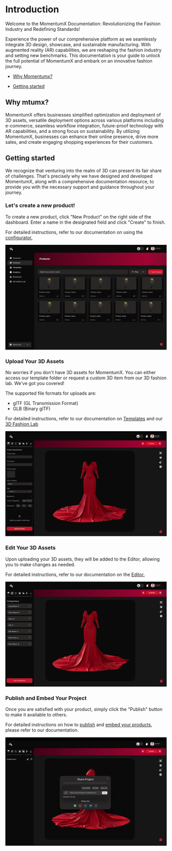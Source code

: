 # Introduction <!-- omit in toc -->
Welcome to the MomentumX Documentation: Revolutionizing the Fashion Industry and Redefining Standards!

Experience the power of our comprehensive platform as we seamlessly integrate 3D design, showcase, and sustainable manufacturing. With augmented reality (AR) capabilities, we are reshaping the fashion industry and setting new benchmarks. This documentation is your guide to unlock the full potential of MomentumX and embark on an innovative fashion journey.

 - [Why Momentumx?](#why-mtumx)

 - [Getting started](#getting-started)


## Why mtumx?
 MomentumX offers businesses simplified optimization and deployment of 3D assets, versatile deployment options across various platforms including e-commerce, seamless workflow integration, future-proof technology with AR capabilities, and a strong focus on sustainability. By utilizing MomentumX, businesses can enhance their online presence, drive more sales, and create engaging shopping experiences for their customers.
## Getting started
We recognize that venturing into the realm of 3D can present its fair share of challenges. That's precisely why we have designed and developed MomentumX, along with a comprehensive documentation resource, to provide you with the necessary support and guidance throughout your journey.
<!-- To get started with MomentumX, [click here](getting_started.md). -->


<!-- ## The dashboard
When you first login to MomentumX, this is the page you will be greeted with:
<!-- 
<!-- [Dashboard](Images/dashboard.png) -->

### Let's create a new product!



To create a new product, click <span class="span-new-product">"New Product"</span> on the right side of the dashboard. Enter a name in the designated field and click <span class="span-new-product"> "Create"</span> to finish.

For detailed instructions, refer to our documentation on using the <a href="http://platform.mtumx.com/">configurator.</a>

<img class="image-product" src="./Images/allprod.png">



### Upload Your 3D Assets 
No worries if you don't have 3D assets for MomentumX. You can either access our template folder or request a custom 3D item from our 3D fashion lab. We've got you covered!

The supported file formats for uploads are:
- glTF (GL Transmission Format)
- GLB (Binary glTF)

For detailed instructions, refer to our documentation on <a href="http://platform.mtumx.com/">Templates</a> and our <a href="http://platform.mtumx.com/">3D Fashion Lab</a>

<img class="image-product" src="./Images/upload (1).png">

### Edit Your 3D Assets
Upon uploading your 3D assets, they will be added to the Editor, allowing you to make changes as needed.

For detailed instructions, refer to our documentation on the <a href="http://platform.mtumx.com/">Editor.</a>

<img class="image-product" src="./Images/create_configuration.png">

### Publish and Embed Your Project

Once you are satisfied with your product, simply click the <span class="span-new-product">"Publish"</span> button to make it available to others.

For detailed instructions on how to <a href="http://platform.mtumx.com/">publish</a> and <a href="http://platform.mtumx.com/">embed your products</a>, please refer to our documentation.


<img class="image-product" src="./Images/share-project.png">